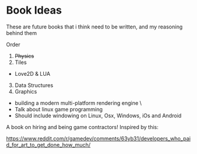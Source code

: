 # Book Ideas

These are future books that i think need to be written, and my reasoning behind them

Order

1. ~~Physics~~
2. Tiles
  * Love2D & LUA
3. Data Structures
4. Graphics
  * building a modern multi-platform rendering engine \
  * Talk about linux game programming
  * Should include windowing on Linux, Osx, Windows, iOs and Android


A book on hiring and being game contractors! Inspired by this:

https://www.reddit.com/r/gamedev/comments/63yb31/developers_who_paid_for_art_to_get_done_how_much/